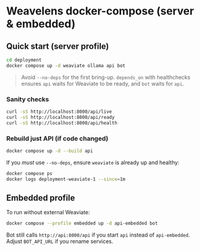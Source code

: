 # Weavelens docker-compose (server & embedded)

## Quick start (server profile)

```bash
cd deployment
docker compose up -d weaviate ollama api bot
```

> Avoid `--no-deps` for the first bring-up. `depends_on` with healthchecks ensures `api` waits for Weaviate to be ready, and `bot` waits for `api`.

### Sanity checks

```bash
curl -sS http://localhost:8000/api/live
curl -sS http://localhost:8000/api/ready
curl -sS http://localhost:8000/api/health
```

### Rebuild just API (if code changed)

```bash
docker compose up -d --build api
```

If you *must* use `--no-deps`, ensure `weaviate` is already up and healthy:
```bash
docker compose ps
docker logs deployment-weaviate-1 --since=1m
```

## Embedded profile

To run without external Weaviate:
```bash
docker compose --profile embedded up -d api-embedded bot
```

Bot still calls `http://api:8000/api` if you start `api` instead of `api-embedded`. Adjust `BOT_API_URL` if you rename services.
